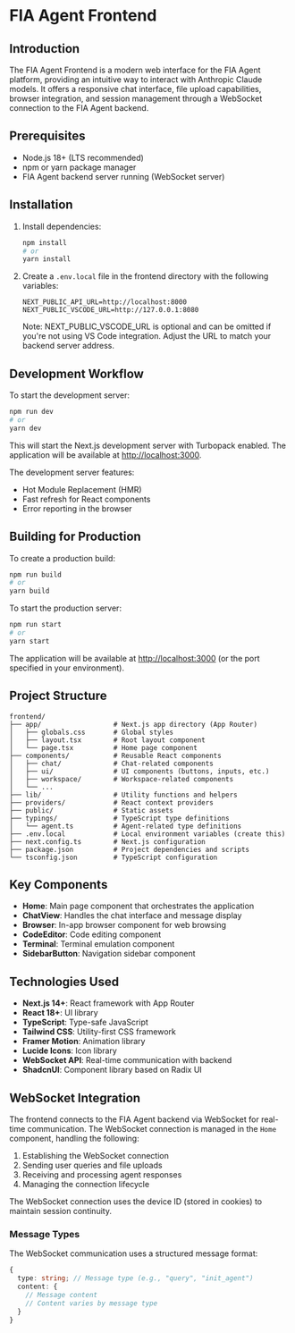 # FIA Agent Frontend

## Introduction

The FIA Agent Frontend is a modern web interface for the FIA Agent platform, providing an intuitive way to interact with Anthropic Claude models. It offers a responsive chat interface, file upload capabilities, browser integration, and session management through a WebSocket connection to the FIA Agent backend.

## Prerequisites

- Node.js 18+ (LTS recommended)
- npm or yarn package manager
- FIA Agent backend server running (WebSocket server)

## Installation

1. Install dependencies:

   ```bash
   npm install
   # or
   yarn install
   ```

2. Create a `.env.local` file in the frontend directory with the following variables:

   ```
   NEXT_PUBLIC_API_URL=http://localhost:8000
   NEXT_PUBLIC_VSCODE_URL=http://127.0.0.1:8080
   ```

   Note: NEXT_PUBLIC_VSCODE_URL is optional and can be omitted if you're not using VS Code integration.
   Adjust the URL to match your backend server address.

## Development Workflow

To start the development server:

```bash
npm run dev
# or
yarn dev
```

This will start the Next.js development server with Turbopack enabled. The application will be available at [http://localhost:3000](http://localhost:3000).

The development server features:

- Hot Module Replacement (HMR)
- Fast refresh for React components
- Error reporting in the browser

## Building for Production

To create a production build:

```bash
npm run build
# or
yarn build
```

To start the production server:

```bash
npm run start
# or
yarn start
```

The application will be available at [http://localhost:3000](http://localhost:3000) (or the port specified in your environment).

## Project Structure

```
frontend/
├── app/                  # Next.js app directory (App Router)
│   ├── globals.css       # Global styles
│   ├── layout.tsx        # Root layout component
│   └── page.tsx          # Home page component
├── components/           # Reusable React components
│   ├── chat/             # Chat-related components
│   ├── ui/               # UI components (buttons, inputs, etc.)
│   ├── workspace/        # Workspace-related components
│   └── ...
├── lib/                  # Utility functions and helpers
├── providers/            # React context providers
├── public/               # Static assets
├── typings/              # TypeScript type definitions
│   └── agent.ts          # Agent-related type definitions
├── .env.local            # Local environment variables (create this)
├── next.config.ts        # Next.js configuration
├── package.json          # Project dependencies and scripts
└── tsconfig.json         # TypeScript configuration
```

## Key Components

- **Home**: Main page component that orchestrates the application
- **ChatView**: Handles the chat interface and message display
- **Browser**: In-app browser component for web browsing
- **CodeEditor**: Code editing component
- **Terminal**: Terminal emulation component
- **SidebarButton**: Navigation sidebar component

## Technologies Used

- **Next.js 14+**: React framework with App Router
- **React 18+**: UI library
- **TypeScript**: Type-safe JavaScript
- **Tailwind CSS**: Utility-first CSS framework
- **Framer Motion**: Animation library
- **Lucide Icons**: Icon library
- **WebSocket API**: Real-time communication with backend
- **ShadcnUI**: Component library based on Radix UI

## WebSocket Integration

The frontend connects to the FIA Agent backend via WebSocket for real-time communication. The WebSocket connection is managed in the `Home` component, handling the following:

1. Establishing the WebSocket connection
2. Sending user queries and file uploads
3. Receiving and processing agent responses
4. Managing the connection lifecycle

The WebSocket connection uses the device ID (stored in cookies) to maintain session continuity.

### Message Types

The WebSocket communication uses a structured message format:

```typescript
{
  type: string; // Message type (e.g., "query", "init_agent")
  content: {
    // Message content
    // Content varies by message type
  }
}
```
